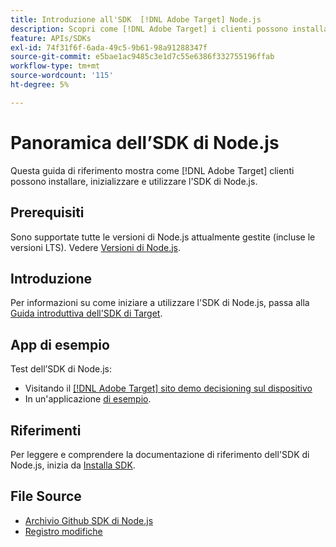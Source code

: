 ```yaml
---
title: Introduzione all'SDK  [!DNL Adobe Target] Node.js
description: Scopri come [!DNL Adobe Target] i clienti possono installare, inizializzare e utilizzare l'SDK di Node.js.
feature: APIs/SDKs
exl-id: 74f31f6f-6ada-49c5-9b61-98a91288347f
source-git-commit: e5bae1ac9485c3e1d7c55e6386f332755196ffab
workflow-type: tm+mt
source-wordcount: '115'
ht-degree: 5%

---
```


# Panoramica dell’SDK di Node.js

Questa guida di riferimento mostra come [!DNL Adobe Target] clienti possono installare, inizializzare e utilizzare l&#39;SDK di Node.js.

## Prerequisiti

Sono supportate tutte le versioni di Node.js attualmente gestite (incluse le versioni LTS). Vedere [Versioni di Node.js](https://en.wikipedia.org/wiki/Node.js#Releases).

## Introduzione

Per informazioni su come iniziare a utilizzare l&#39;SDK di Node.js, passa alla [Guida introduttiva dell&#39;SDK di Target](../sdk-guides/getting-started/getting-started.md).

## App di esempio

Test dell’SDK di Node.js:

* Visitando il [[!DNL Adobe Target] sito demo decisioning sul dispositivo](https://github.com/adobe/on-device-decisioning-demo-site)
* In un&#39;applicazione [di esempio](../sdk-guides/sample-apps/sample-apps.md).

## Riferimenti

Per leggere e comprendere la documentazione di riferimento dell&#39;SDK di Node.js, inizia da [Installa SDK](install-sdk.md).

## File Source

* [Archivio Github SDK di Node.js](https://github.com/adobe/target-nodejs-sdk)
* [Registro modifiche](https://github.com/adobe/target-nodejs-sdk/blob/main/CHANGELOG.md)
&#x200B;&#x200B;
